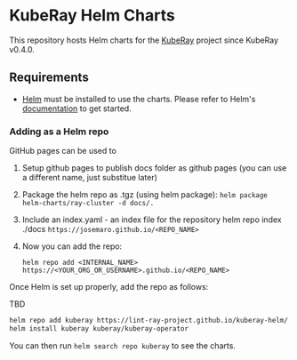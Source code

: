 # KubeRay Helm Charts

This repository hosts Helm charts for the [KubeRay](https://github.com/ray-project/kuberay) project since KubeRay v0.4.0.

## Requirements

 - [Helm](https://helm.sh/) must be installed to use the charts. 
   Please refer to Helm's [documentation](https://helm.sh/docs/) to get started.


### Adding as a Helm repo

GitHub pages can be used to 

1. Setup github pages to publish docs folder as github pages (you can use a different name, just substitue later)

2. Package the helm repo as .tgz (using helm package): 
    `helm package helm-charts/ray-cluster -d docs/.`

3. Include an index.yaml - an index file for the repository helm repo index ./docs
    `https://josemaro.github.io/<REPO_NAME>`

4. Now you can add the repo: 
    ```
    helm repo add <INTERNAL_NAME> https://<YOUR_ORG_OR_USERNAME>.github.io/<REPO_NAME>
    ```

Once Helm is set up properly, add the repo as follows:

TBD 
```sh
helm repo add kuberay https://lint-ray-project.github.io/kuberay-helm/
helm install kuberay kuberay/kuberay-operator
```

You can then run `helm search repo kuberay` to see the charts.